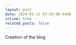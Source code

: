 ```yaml
---
layout: post
date: 2024-05-12 07:59:00-0400
inline: true
related_posts: false
---
```


Creation of the blog

